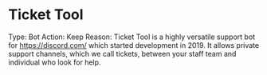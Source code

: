 # Ticket Tool

Type: Bot
Action: Keep
Reason: Ticket Tool is a highly versatile support bot for https://discord.com/ which started development in 2019. It allows private support channels, which we call tickets, between your staff team and individual who look for help.